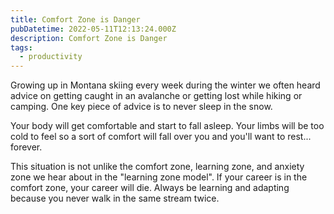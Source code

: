 ```yaml
---
title: Comfort Zone is Danger
pubDatetime: 2022-05-11T12:13:24.000Z
description: Comfort Zone is Danger
tags:
  - productivity
---
```


Growing up in Montana skiing every week during the winter we often heard advice on getting caught in
an avalanche or getting lost while hiking or camping. One key piece of advice is to never sleep in
the snow.

Your body will get comfortable and start to fall asleep. Your limbs will be too cold to feel so a
sort of comfort will fall over you and you'll want to rest... forever.

This situation is not unlike the comfort zone, learning zone, and anxiety zone we hear about in the
"learning zone model". If your career is in the comfort zone, your career will die. Always be
learning and adapting because you never walk in the same stream twice.
